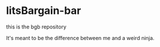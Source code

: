 # litsBargain-bar
this is the bgb repository


It's meant to be the difference between me and a weird ninja.
